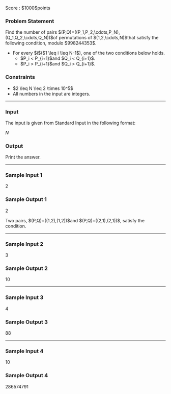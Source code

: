 
<div>

<span>

<span>

<p>
Score : $1000$points
</p>

<div>

<section>

### **Problem Statement**

<p>
Find the number of pairs $(P,Q)=((P_1,P_2,\cdots,P_N),(Q_1,Q_2,\cdots,Q_N))$of permutations of $(1,2,\cdots,N)$that satisfy the following condition, modulo $998244353$.
</p>

<ul>

<li>
For every $i$($1 \leq i \leq N-1$), one of the two conditions below holds.
<ul>

<li>
$P_i < P_{i+1}$and $Q_i < Q_{i+1}$.
</li>

<li>
$P_i > P_{i+1}$and $Q_i > Q_{i+1}$.
</li>

</ul>

</li>

</ul>

</section>

</div>

<div>

<section>

### **Constraints**

<ul>

<li>
$2 \leq N \leq 2 \times 10^5$
</li>

<li>
All numbers in the input are integers.
</li>

</ul>

</section>

</div>

---

<div>

<div>

<section>

### **Input**

<p>
The input is given from Standard Input in the following format:
</p>

<div>

$N$
</div>

</section>

</div>

<div>

<section>

### **Output**

<p>
Print the answer.
</p>

</section>

</div>

</div>

---

<div>

<section>

### **Sample Input 1**

<div>

2

</div>

</section>

</div>

<div>

<section>

### **Sample Output 1**

<div>

2

</div>

<p>
Two pairs, $(P,Q)=((1,2),(1,2))$and $(P,Q)=((2,1),(2,1))$, satisfy the condition.
</p>

</section>

</div>

---

<div>

<section>

### **Sample Input 2**

<div>

3

</div>

</section>

</div>

<div>

<section>

### **Sample Output 2**

<div>

10

</div>

</section>

</div>

---

<div>

<section>

### **Sample Input 3**

<div>

4

</div>

</section>

</div>

<div>

<section>

### **Sample Output 3**

<div>

88

</div>

</section>

</div>

---

<div>

<section>

### **Sample Input 4**

<div>

10

</div>

</section>

</div>

<div>

<section>

### **Sample Output 4**

<div>

286574791

</div>

</section>

</div>

</span>

</span>

</div>
